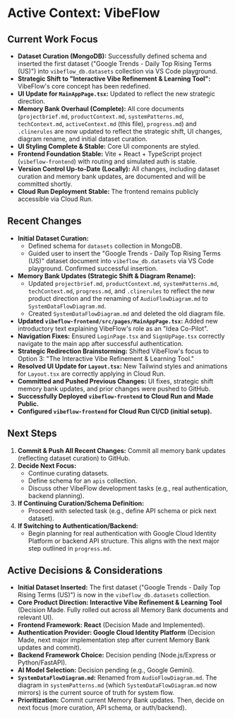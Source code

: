 # Active Context: VibeFlow

## Current Work Focus
*   **Dataset Curation (MongoDB):** Successfully defined schema and inserted the first dataset ("Google Trends - Daily Top Rising Terms (US)") into `vibeflow_db.datasets` collection via VS Code playground.
*   **Strategic Shift to "Interactive Vibe Refinement & Learning Tool":** VibeFlow's core concept has been redefined.
*   **UI Update for `MainAppPage.tsx`:** Updated to reflect the new strategic direction.
*   **Memory Bank Overhaul (Complete):** All core documents (`projectbrief.md`, `productContext.md`, `systemPatterns.md`, `techContext.md`, `activeContext.md` (this file), `progress.md`) and `.clinerules` are now updated to reflect the strategic shift, UI changes, diagram rename, and initial dataset curation.
*   **UI Styling Complete & Stable:** Core UI components are styled.
*   **Frontend Foundation Stable:** Vite + React + TypeScript project (`vibeflow-frontend`) with routing and simulated auth is stable.
*   **Version Control Up-to-Date (Locally):** All changes, including dataset curation and memory bank updates, are documented and will be committed shortly.
*   **Cloud Run Deployment Stable:** The frontend remains publicly accessible via Cloud Run.

## Recent Changes
*   **Initial Dataset Curation:**
    *   Defined schema for `datasets` collection in MongoDB.
    *   Guided user to insert the "Google Trends - Daily Top Rising Terms (US)" dataset document into `vibeflow_db.datasets` via VS Code playground. Confirmed successful insertion.
*   **Memory Bank Updates (Strategic Shift & Diagram Rename):**
    *   Updated `projectbrief.md`, `productContext.md`, `systemPatterns.md`, `techContext.md`, `progress.md`, and `.clinerules` to reflect the new product direction and the renaming of `AudioFlowDiagram.md` to `SystemDataFlowDiagram.md`.
    *   Created `SystemDataFlowDiagram.md` and deleted the old diagram file.
*   **Updated `vibeflow-frontend/src/pages/MainAppPage.tsx`:** Added new introductory text explaining VibeFlow's role as an "Idea Co-Pilot".
*   **Navigation Fixes:** Ensured `LoginPage.tsx` and `SignUpPage.tsx` correctly navigate to the main app after successful authentication.
*   **Strategic Redirection Brainstorming:** Shifted VibeFlow's focus to Option 3: "The Interactive Vibe Refinement & Learning Tool."
*   **Resolved UI Update for `Layout.tsx`:** New Tailwind styles and animations for `Layout.tsx` are correctly applying in Cloud Run.
*   **Committed and Pushed Previous Changes:** UI fixes, strategic shift memory bank updates, and prior changes were pushed to GitHub.
*   **Successfully Deployed `vibeflow-frontend` to Cloud Run and Made Public.**
*   **Configured `vibeflow-frontend` for Cloud Run CI/CD (initial setup).**

## Next Steps
1.  **Commit & Push All Recent Changes:** Commit all memory bank updates (reflecting dataset curation) to GitHub.
2.  **Decide Next Focus:**
    *   Continue curating datasets.
    *   Define schema for an `apis` collection.
    *   Discuss other VibeFlow development tasks (e.g., real authentication, backend planning).
3.  **If Continuing Curation/Schema Definition:**
    *   Proceed with selected task (e.g., define API schema or pick next dataset).
4.  **If Switching to Authentication/Backend:**
    *   Begin planning for real authentication with Google Cloud Identity Platform or backend API structure. This aligns with the next major step outlined in `progress.md`.

## Active Decisions & Considerations
*   **Initial Dataset Inserted:** The first dataset ("Google Trends - Daily Top Rising Terms (US)") is now in the `vibeflow_db.datasets` collection.
*   **Core Product Direction: Interactive Vibe Refinement & Learning Tool** (Decision Made. Fully rolled out across all Memory Bank documents and relevant UI).
*   **Frontend Framework: React** (Decision Made and Implemented).
*   **Authentication Provider: Google Cloud Identity Platform** (Decision Made, next major implementation step after current Memory Bank updates and commit).
*   **Backend Framework Choice:** Decision pending (Node.js/Express or Python/FastAPI).
*   **AI Model Selection:** Decision pending (e.g., Google Gemini).
*   **`SystemDataFlowDiagram.md`:** Renamed from `AudioFlowDiagram.md`. The diagram in `systemPatterns.md` (which `SystemDataFlowDiagram.md` now mirrors) is the current source of truth for system flow.
*   **Prioritization:** Commit current Memory Bank updates. Then, decide on next focus (more curation, API schema, or auth/backend).
